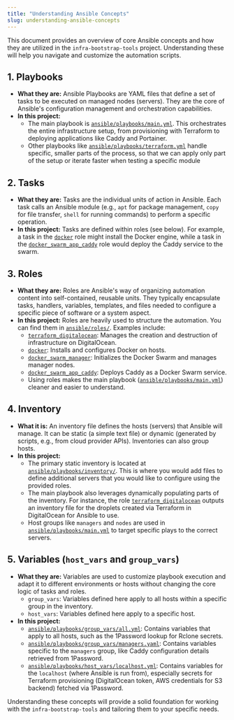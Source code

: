 ```yaml
---
title: "Understanding Ansible Concepts"
slug: understanding-ansible-concepts
---
```


This document provides an overview of core Ansible concepts and how they are utilized in the `infra-bootstrap-tools` project. Understanding these will help you navigate and customize the automation scripts.

## 1. Playbooks

*   **What they are:** Ansible Playbooks are YAML files that define a set of tasks to be executed on managed nodes (servers). They are the core of Ansible's configuration management and orchestration capabilities.
*   **In this project:**
    *   The main playbook is [`ansible/playbooks/main.yml`](https://github.com/xNok/infra-bootstrap-tools/blob/main/ansible/playbooks/main.yml). This orchestrates the entire infrastructure setup, from provisioning with Terraform to deploying applications like Caddy and Portainer.
    *   Other playbooks like [`ansible/playbooks/terraform.yml`](https://github.com/xNok/infra-bootstrap-tools/blob/main/ansible/playbooks/terraform.yml) handle specific, smaller parts of the process, so that we can apply only part of the setup or iterate faster when testing a specific module

## 2. Tasks

*   **What they are:** Tasks are the individual units of action in Ansible. Each task calls an Ansible module (e.g., `apt` for package management, `copy` for file transfer, `shell` for running commands) to perform a specific operation.
*   **In this project:** Tasks are defined within roles (see below). For example, a task in the [`docker`](https://github.com/xNok/infra-bootstrap-tools/tree/main/ansible/roles/docker) role might install the Docker engine, while a task in the [`docker_swarm_app_caddy`](https://github.com/xNok/infra-bootstrap-tools/tree/main/ansible/roles/docker_swarm_app_caddy) role would deploy the Caddy service to the swarm.

## 3. Roles

*   **What they are:** Roles are Ansible's way of organizing automation content into self-contained, reusable units. They typically encapsulate tasks, handlers, variables, templates, and files needed to configure a specific piece of software or a system aspect.
*   **In this project:** Roles are heavily used to structure the automation. You can find them in [`ansible/roles/`](https://github.com/xNok/infra-bootstrap-tools/tree/main/ansible/roles/). Examples include:
    *   [`terraform_digitalocean`](https://github.com/xNok/infra-bootstrap-tools/tree/main/ansible/roles/terraform_digitalocean): Manages the creation and destruction of infrastructure on DigitalOcean.
    *   [`docker`](https://github.com/xNok/infra-bootstrap-tools/tree/main/ansible/roles/docker): Installs and configures Docker on hosts.
    *   [`docker_swarm_manager`](https://github.com/xNok/infra-bootstrap-tools/tree/main/ansible/roles/docker_swarm_manager): Initializes the Docker Swarm and manages manager nodes.
    *   [`docker_swarm_app_caddy`](https://github.com/xNok/infra-bootstrap-tools/tree/main/ansible/roles/docker_swarm_app_caddy): Deploys Caddy as a Docker Swarm service.
    *   Using roles makes the main playbook ([`ansible/playbooks/main.yml`](https://github.com/xNok/infra-bootstrap-tools/blob/main/ansible/playbooks/main.yml)) cleaner and easier to understand.

## 4. Inventory

*   **What it is:** An inventory file defines the hosts (servers) that Ansible will manage. It can be static (a simple text file) or dynamic (generated by scripts, e.g., from cloud provider APIs). Inventories can also group hosts.
*   **In this project:**
    *   The primary static inventory is located at [`ansible/playbooks/inventory/`](https://github.com/xNok/infra-bootstrap-tools/tree/main/ansible/playbooks/inventory/). This is where you would add files to define additional servers that you would like to configure using the provided roles.
    *   The main playbook also leverages dynamically populating parts of the inventory. For instance, the role [`terraform_digitalocean`](https://github.com/xNok/infra-bootstrap-tools/tree/main/ansible/roles/terraform_digitalocean) outputs an inventory file for the droplets created via Terraform in DigitalOcean for Ansible to use.
    *   Host groups like `managers` and `nodes` are used in [`ansible/playbooks/main.yml`](https://github.com/xNok/infra-bootstrap-tools/blob/main/ansible/playbooks/main.yml) to target specific plays to the correct servers.

## 5. Variables (`host_vars` and `group_vars`)

*   **What they are:** Variables are used to customize playbook execution and adapt it to different environments or hosts without changing the core logic of tasks and roles.
    *   `group_vars`: Variables defined here apply to all hosts within a specific group in the inventory.
    *   `host_vars`: Variables defined here apply to a specific host.
*   **In this project:**
    *   [`ansible/playbooks/group_vars/all.yml`](https://github.com/xNok/infra-bootstrap-tools/blob/main/ansible/playbooks/group_vars/all.yml): Contains variables that apply to all hosts, such as the 1Password lookup for Rclone secrets.
    *   [`ansible/playbooks/group_vars/managers.yaml`](https://github.com/xNok/infra-bootstrap-tools/blob/main/ansible/playbooks/group_vars/managers.yaml): Contains variables specific to the `managers` group, like Caddy configuration details retrieved from 1Password.
    *   [`ansible/playbooks/host_vars/localhost.yml`](https://github.com/xNok/infra-bootstrap-tools/blob/main/ansible/playbooks/host_vars/localhost.yml): Contains variables for the `localhost` (where Ansible is run from), especially secrets for Terraform provisioning (DigitalOcean token, AWS credentials for S3 backend) fetched via 1Password.

Understanding these concepts will provide a solid foundation for working with the `infra-bootstrap-tools` and tailoring them to your specific needs.
